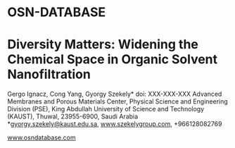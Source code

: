 # OSN-DATABASE
# Diversity Matters: Widening the Chemical Space in Organic Solvent Nanofiltration
Gergo Ignacz, Cong Yang, Gyorgy Szekely*
doi: XXX-XXX-XXX
Advanced Membranes and Porous Materials Center, Physical Science and Engineering Division (PSE), King Abdullah University of Science and Technology (KAUST), Thuwal, 23955-6900, Saudi Arabia	
*gyorgy.szekely@kaust.edu.sa, www.szekelygroup.com, +966128082769

www.osndatabase.com
